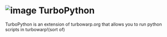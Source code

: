  # ![image](https://github.com/user-attachments/assets/01741bc4-cd49-4437-890c-937ac149265c) TurboPython
TurboPython is an extension of turbowarp.org that allows you to run python scripts in turbowarp!(sort of)
